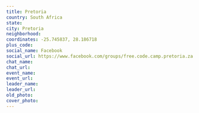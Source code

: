 ```yaml
---
title: Pretoria
country: South Africa
state: 
city: Pretoria
neighborhood: 
coordinates: -25.745837, 28.186718
plus_code:
social_name: Facebook
social_url: https://www.facebook.com/groups/free.code.camp.pretoria.za
chat_name:
chat_url:
event_name:
event_url:
leader_name:
leader_url:
old_photo: 
cover_photo:
---
```

